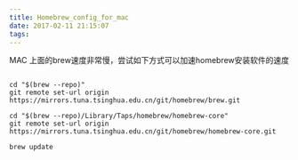 ```yaml
---
title: Homebrew_config_for_mac
date: 2017-02-11 21:15:07
tags:
---
```




MAC 上面的brew速度非常慢，尝试如下方式可以加速homebrew安装软件的速度

```

cd "$(brew --repo)"
git remote set-url origin https://mirrors.tuna.tsinghua.edu.cn/git/homebrew/brew.git

cd "$(brew --repo)/Library/Taps/homebrew/homebrew-core"
git remote set-url origin https://mirrors.tuna.tsinghua.edu.cn/git/homebrew/homebrew-core.git

brew update


```

